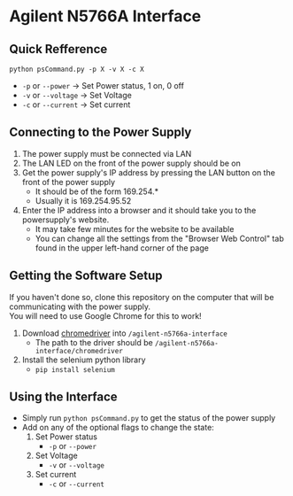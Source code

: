 # Agilent N5766A Interface

## Quick Refference
`python psCommand.py -p X -v X -c X`
* `-p` or `--power`   ->  Set Power status, 1 on, 0 off
* `-v` or `--voltage` -> Set Voltage
* `-c` or `--current` -> Set current

## Connecting to the Power Supply
1) The power supply must be connected via LAN
2) The LAN LED on the front of the power supply should be on
3) Get the power supply's IP address by pressing the LAN button on the front of the power supply
     * It should be of the form 169.254.*
     * Usually it is 169.254.95.52
4) Enter the IP address into a browser and it should take you to the powersupply's website.
    * It may take few minutes for the website to be available
    * You can change all the settings from the "Browser Web Control" tab found in the upper left-hand corner of the page

## Getting the Software Setup
If you haven't done so, clone this repository on the computer that will be communicating with the power supply.  
You will need to use Google Chrome for this to work!
1) Download [chromedriver](https://sites.google.com/chromium.org/driver/downloads) into `/agilent-n5766a-interface`
    * The path to the driver should be `/agilent-n5766a-interface/chromedriver`
3) Install the selenium python library
    * `pip install selenium`

## Using the Interface
* Simply run `python psCommand.py` to get the status of the power supply
* Add on any of the optional flags to change the state:
    1) Set Power status
        * `-p` or `--power`
    2) Set Voltage
        * `-v` or `--voltage`
    4) Set current
       * `-c` or `--current`
